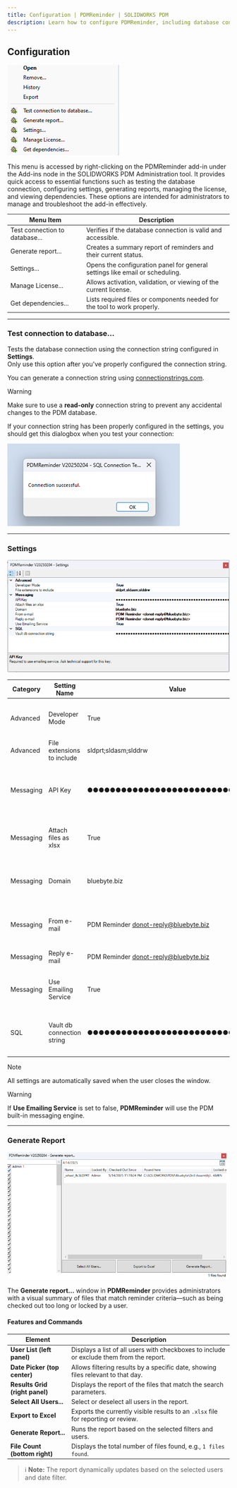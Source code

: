 ```yaml
---
title: Configuration | PDMReminder | SOLIDWORKS PDM
description: Learn how to configure PDMReminder, including database connection, settings, licensing, and reporting features.
---
```

## Configuration 

![Menu](../images/image.png)

This menu is accessed by right-clicking on the PDMReminder add-in under the Add-ins node in the SOLIDWORKS PDM Administration tool. It provides quick access to essential functions such as testing the database connection, configuring settings, generating reports, managing the license, and viewing dependencies. These options are intended for administrators to manage and troubleshoot the add-in effectively.

| Menu Item                     | Description                                                                 |
|------------------------------|-----------------------------------------------------------------------------|
| Test connection to database... | Verifies if the database connection is valid and accessible.                |
| Generate report...           | Creates a summary report of reminders and their current status.             |
| Settings...                  | Opens the configuration panel for general settings like email or scheduling.|
| Manage License...            | Allows activation, validation, or viewing of the current license.           |
| Get dependencies...          | Lists required files or components needed for the tool to work properly.    |


---

### Test connection to database...

Tests the database connection using the connection string configured in **Settings**.  
Only use this option after you've properly configured the connection string.

You can generate a connection string using [connectionstrings.com](https://www.connectionstrings.com/sql-server/).

> [!Warning]
> Make sure to use a **read-only** connection string to prevent any accidental changes to the PDM database.

If your connection string has been properly configured in the settings, you should get this dialogbox when you test your connection:

![alt text](../images/image-1.png)

---
### Settings

![alt text](../images/image-2.png)

| Category   | Setting Name              | Value                            | Description                                                                 |
|------------|---------------------------|----------------------------------|-----------------------------------------------------------------------------|
| Advanced   | Developer Mode            | True                             | Enables developer-specific options or debug info.                          |
| Advanced   | File extensions to include| sldprt;sldasm;slddrw             | File types to monitor for reminders.                                       |
| Messaging  | API Key                   | ●●●●●●●●●●●●●●●●●●●●●●●●●●●●●●●●  | Required to use the emailing service (contact support for access).         |
| Messaging  | Attach files as xlsx      | True                             | Sends reminder attachments as Excel files.                                 |
| Messaging  | Domain                    | bluebyte.biz                     | Sets the domain used in email links or references.                         |
| Messaging  | From e-mail               | PDM Reminder <donot-reply@bluebyte.biz> | Sender email address for outgoing reminders.                       |
| Messaging  | Reply e-mail              | PDM Reminder <donot-reply@bluebyte.biz> | Reply-to address for responses.                                     |
| Messaging  | Use Emailing Service      | True                             | Enables or disables the external emailing service.                         |
| SQL        | Vault db connection string| ●●●●●●●●●●●●●●●●●●●●●●●●●●●●●●●●  | Connection string to read data from the PDM SQL database.                  |

> [!Note]
> All settings are automatically saved when the user closes the window.

> [!Warning]
> If **Use Emailing Service** is set to false, **PDMReminder** will use the PDM built-in messaging engine. 

---
### Generate Report 

![alt text](../images/image-3.png)


The **Generate report...** window in **PDMReminder** provides administrators with a visual summary of files that match reminder criteria—such as being checked out too long or locked by a user.

#### Features and Commands

| Element                      | Description                                                                 |
|------------------------------|-----------------------------------------------------------------------------|
| **User List (left panel)**   | Displays a list of all users with checkboxes to include or exclude them from the report. |
| **Date Picker (top center)** | Allows filtering results by a specific date, showing files relevant to that day. |
| **Results Grid (right panel)** | Displays the report of the files that match the search parameters.  
| **Select All Users...**      | Select or deselect all users in the report.          |
| **Export to Excel**          | Exports the currently visible results to an `.xlsx` file for reporting or review. |
| **Generate Report...**       | Runs the report based on the selected filters and users.                    |
| **File Count (bottom right)**| Displays the total number of files found, e.g., `1 files found`.            |

> ℹ️ **Note:** The report dynamically updates based on the selected users and date filter.